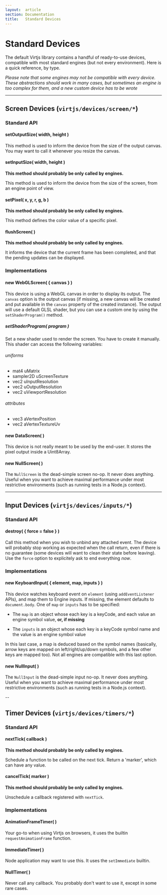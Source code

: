 ```yaml
---
layout:  article
section: Documentation
title:   Standard Devices
---
```


# Standard Devices

The default Virtjs library contains a handful of ready-to-use devices, compatible with most standard engines (but not every environment). Here is a quick reference, by type.

*Please note that some engines may not be compatible with every device. These abstractions should work in many cases, but sometimes an engine is too complex for them, and a new custom device has to be wrote*

---

## Screen Devices (`virtjs/devices/screen/*`)

### Standard API

#### setOutputSize( width, height )

This method is used to inform the device from the size of the output canvas. You may want to call it whenever you resize the canvas.

#### setInputSize( width, height )

**This method should probably be only called by engines.**

This method is used to inform the device from the size of the screen, from an engine point of view.

#### setPixel( x, y, r, g, b )

**This method should probably be only called by engines.**

This method defines the color value of a specific pixel.

#### flushScreen( )

**This method should probably be only called by engines.**

It informs the device that the current frame has been completed, and that the pending updates can be displayed.

### Implementations

#### new WebGLScreen( { canvas } )

This device is using a WebGL canvas in order to display its output. The `canvas` option is the output canvas (if missing, a new canvas will be created and put available in the `canvas` property of the created instance). The output will use a default GLSL shader, but you can use a custom one by using the `setShaderProgram()` method.

##### setShaderProgram( program )

Set a new shader used to render the screen. You have to create it manually. This shader can access the following variables:

###### uniforms

  - mat4 uMatrix
  - sampler2D uScreenTexture
  - vec2 uInputResolution
  - vec2 uOutputResolution
  - vec2 uViewportResolution

###### attributes

  - vec3 aVertexPosition
  - vec2 aVertexTextureUv

#### new DataScreen( )

This device is not really meant to be used by the end-user. It stores the pixel output inside a Uint8Array.

#### new NullScreen( )

The `NullScreen` is the dead-simple screen no-op. It never does anything. Useful when you want to achieve maximal performance under most restrictive environments (such as running tests in a Node.js context).

---

## Input Devices (`virtjs/devices/inputs/*`)

### Standard API

#### destroy( { force = false } )

Call this method when you wish to unbind any attached event. The device will probably stop working as expected when the call return, even if there is no guarantee (some devices will want to clean their state before leaving). Use the `force` option to explicitely ask to end everything *now*.

### Implementations

#### new KeyboardInput( { element, map, inputs } )

This device watches keyboard event on `element` (using `addEventListener` APIs), and map them to Engine inputs. If missing, the element defaults to `document.body`. One of `map` or `inputs` has to be specified:

  - The `map` is an object whose each key is a keyCode, and each value an engine symbol value, **or, if missing**

  - The `inputs` is an object whose each key is a keyCode symbol name and the value is an engine symbol value

In this last case, a map is deduced based on the symbol names (basically, arrow keys are mapped on left/right/up/down symbols, and a few other keys are mapped too). Not all engines are compatible with this last option.

#### new NullInput( )

The `NullInput` is the dead-simple input no-op. It never does anything. Useful when you want to achieve maximal performance under most restrictive environments (such as running tests in a Node.js context).

--

## Timer Devices (`virtjs/devices/timers/*`)

### Standard API

#### nextTick( callback )

**This method should probably be only called by engines.**

Schedule a function to be called on the next tick. Return a 'marker', which can have any value.

#### cancelTick( marker )

**This method should probably be only called by engines.**

Unschedule a callback registered with `nextTick`.

### Implementations

#### AnimationFrameTimer( )

Your go-to when using Virtjs on browsers, it uses the builtin `requestAnimationFrame` function.

#### ImmediateTimer( )

Node application may want to use this. It uses the `setImmediate` builtin.

#### NullTimer( )

Never call any callback. You probably don't want to use it, except in some rare cases.
